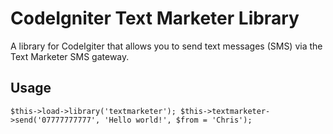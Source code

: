 CodeIgniter Text Marketer Library
=================================
A library for CodeIgiter that allows you to send text messages (SMS) via the Text Marketer SMS gateway.

Usage
-----
`$this->load->library('textmarketer');
$this->textmarketer->send('07777777777', 'Hello world!', $from = 'Chris');
`